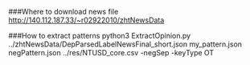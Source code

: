 
###Where to download news file
    http://140.112.187.33/~r02922010/zhtNewsData

###How to extract patterns
    python3 ExtractOpinion.py ../zhtNewsData/DepParsedLabelNewsFinal_short.json my_pattern.json negPattern.json ../res/NTUSD_core.csv -negSep -keyType OT

